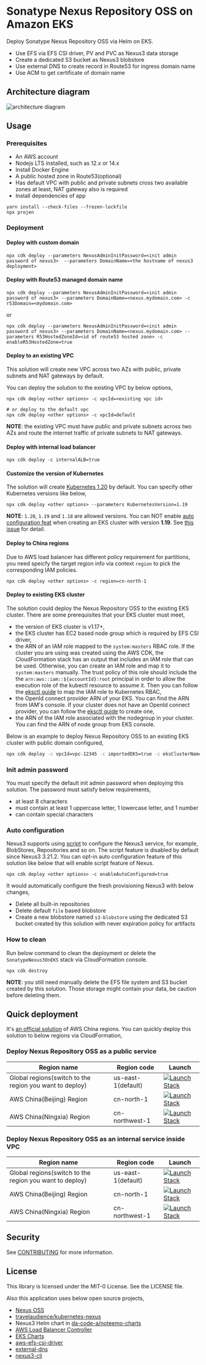 # Sonatype Nexus Repository OSS on Amazon EKS

Deploy Sonatype Nexus Repository OSS via Helm on EKS.

- Use EFS via EFS CSI driver, PV and PVC as Nexus3 data storage
- Create a dedicated S3 bucket as Nexus3 blobstore
- Use external DNS to create record in Route53 for ingress domain name 
- Use ACM to get certificate of domain name

## Architecture diagram
![architecture diagram](arch.png)

## Usage

### Prerequisites
- An AWS account
- Nodejs LTS installed, such as 12.x or 14.x
- Install Docker Engine
- A public hosted zone in Route53(optional)
- Has default VPC with public and private subnets cross two available zones at least, NAT gateway also is required
- Install dependencies of app  
```
yarn install --check-files --frozen-lockfile
npx projen
```

### Deployment
#### Deploy with custom domain
```
npx cdk deploy --parameters NexusAdminInitPassword=<init admin password of nexus3>  --parameters DomainName=<the hostname of nexus3 deployment>
```

#### Deploy with Route53 managed domain name
```
npx cdk deploy --parameters NexusAdminInitPassword=<init admin password of nexus3> --parameters DomainName=<nexus.mydomain.com> -c r53Domain=<mydomain.com>
```
or
```
npx cdk deploy --parameters NexusAdminInitPassword=<init admin password of nexus3> --parameters DomainName=<nexus.mydomain.com> --parameters R53HostedZoneId=<id of route53 hosted zone> -c enableR53HostedZone=true
```

#### Deploy to an existing VPC
This solution will create new VPC across two AZs with public, private subnets and NAT gateways by default.

You can deploy the solution to the existing VPC by below options,
```
npx cdk deploy <other options> -c vpcId=<existing vpc id>

# or deploy to the default vpc
npx cdk deploy <other options> -c vpcId=default
```

**NOTE**: the existing VPC must have public and private subnets across two AZs and route the internet traffic of private subnets to NAT gateways.

#### Deploy with internal load balancer
```
npx cdk deploy -c internalALB=true
```

#### Customize the version of Kubernetes
The solution will create [Kubernetes 1.20](https://docs.aws.amazon.com/eks/latest/userguide/kubernetes-versions.html#kubernetes-1.20) by default. You can specify other Kubernetes versions like below,
```
npx cdk deploy <other options> --parameters KubernetesVersion=1.19
```

**NOTE**: `1.20`, `1.19` and `1.18` are allowed versions. You can NOT enable [auto configuration feat](#auto-configuration) when creating an EKS cluster with version **1.19**. See [this issue](https://github.com/aws/aws-cdk/issues/14933) for detail. 

#### Deploy to China regions
Due to AWS load balancer has different policy requirement for partitions, you need speicfy the target region info via context `region` to pick the corresponding IAM policies.
```
npx cdk deploy <other options> -c region=cn-north-1
```

#### Deploy to existing EKS cluster
The solution could deploy the Nexus Repository OSS to the existing EKS cluster. There are some prerequisites that your EKS cluster must meet,

- the version of EKS cluster is v1.17+,
- the EKS cluster has EC2 based node group which is required by EFS CSI driver,
- the ARN of an IAM role mapped to the `system:masters` RBAC role. If the cluster you are using was created using the AWS CDK, the CloudFormation stack has an output that includes an IAM role that can be used. Otherwise, you can create an IAM role and map it to `system:masters` manually. The trust policy of this role should include the the `arn:aws::iam::${accountId}:root` principal in order to allow the execution role of the kubectl resource to assume it. Then you can follow the [eksctl guide](https://eksctl.io/usage/iam-identity-mappings/) to map the IAM role to Kubernetes RBAC,
- the OpenId connect provider ARN of your EKS. You can find the ARN from IAM's console. If your cluster does not have an OpenId connect provider, you can follow the [eksctl guide](https://eksctl.io/usage/iamserviceaccounts/) to create one,
- the ARN of the IAM role associated with the nodegroup in your cluster. You can find the ARN of node group from EKS console.
 
Below is an example to deploy Nexus Repository OSS to an existing EKS cluster with public domain configured,
```bash
npx cdk deploy -c vpcId=vpc-12345 -c importedEKS=true -c eksClusterName=the-cluster-name -c eksKubectlRoleArn=arn:aws:iam::123456789012:role/eks-kubectl-role -c eksOpenIdConnectProviderArn=arn:aws:iam::123456789012:oidc-provider/oidc.eks.ap-east-1.amazonaws.com/id/12345678 -c nodeGroupRoleArn=arn:aws:iam::123456789012:role/eksctl-cluster-nodegroup-ng-NodeInstanceRole-123456 --parameters NexusAdminInitPassword=<the strong password> -c enableAutoConfigured=true --parameters DomainName=<the custom domain> --parameters R53HostedZoneId=<id of r53 zone> -c enableR53HostedZone=true
```

### Init admin password
You must specify the default init admin password when deploying this solution. The password must satisfy below requirements,
- at least 8 characters
- must contain at least 1 uppercase letter, 1 lowercase letter, and 1 number
- can contain special characters

### Auto configuration
Nexus3 supports using [script][nexus3-script] to configure the Nexus3 service, for example, BlobStores, Repositories and so on. The script feature is disabled by default since Nexus3 3.21.2. You can opt-in auto configuration feature of this solution like below that will enable script feature of Nexus.
```
npx cdk deploy <other options> -c enableAutoConfigured=true
```
It would automatically configure the fresh provisioning Nexus3 with below changes,

- Delete all built-in repositories
- Delete default `file` based blobstore
- Create a new blobstore named `s3-blobstore` using the dedicated S3 bucket created by this solution with never expiration policy for artifacts

### How to clean
Run below command to clean the deployment or delete the `SonatypeNexus3OnEKS` stack via CloudFormation console.
```
npx cdk destroy
```
**NOTE**: you still need manually delete the EFS file system and S3 bucket created by this solution. Those storage might contain your data, be caution before deleting them.

## Quick deployment
It's [an official solution][nexus-oss-on-aws-solution] of AWS China regions. You can quickly deploy this solution to below regions via CloudFormation,

### Deploy Nexus Repository OSS as a public service
Region name | Region code | Launch
--- | --- | ---
Global regions(switch to the region you want to deploy) | us-east-1(default) | [![Launch Stack](LaunchStack.jpg)](https://us-east-1.console.aws.amazon.com/cloudformation/home?region=us-east-1#/stacks/create/template?stackName=NexusOSS&templateURL=https://aws-gcr-solutions.s3.amazonaws.com/nexus-oss-on-aws/latest/nexus-repository-oss-on-aws.template.json)
AWS China(Beijing) Region | cn-north-1 | [![Launch Stack](LaunchStack.jpg)](https://console.amazonaws.cn/cloudformation/home?region=cn-north-1#/stacks/new?stackName=NexusOSS&templateURL=https://aws-gcr-solutions.s3.cn-north-1.amazonaws.com.cn/nexus-oss-on-aws/latest/nexus-repository-oss-on-aws-cn.template.json)
AWS China(Ningxia) Region | cn-northwest-1 | [![Launch Stack](LaunchStack.jpg)](https://console.amazonaws.cn/cloudformation/home?region=cn-northwest-1#/stacks/new?stackName=NexusOSS&templateURL=https://aws-gcr-solutions.s3.cn-north-1.amazonaws.com.cn/nexus-oss-on-aws/latest/nexus-repository-oss-on-aws-cn.template.json)

### Deploy Nexus Repository OSS as an internal service inside VPC
Region name | Region code | Launch
--- | --- | ---
Global regions(switch to the region you want to deploy) | us-east-1(default) | [![Launch Stack](LaunchStack.jpg)](https://us-east-1.console.aws.amazon.com/cloudformation/home?region=us-east-1#/stacks/create/template?stackName=PrivateNexusOSS&templateURL=https://aws-gcr-solutions.s3.amazonaws.com/nexus-oss-on-aws/latest/private-nexus-repository-oss-on-aws.template.json)
AWS China(Beijing) Region | cn-north-1 | [![Launch Stack](LaunchStack.jpg)](https://console.amazonaws.cn/cloudformation/home?region=cn-north-1#/stacks/new?stackName=PrivateNexusOSS&templateURL=https://aws-gcr-solutions.s3.cn-north-1.amazonaws.com.cn/nexus-oss-on-aws/latest/private-nexus-repository-oss-on-aws-cn.template.json)
AWS China(Ningxia) Region | cn-northwest-1 | [![Launch Stack](LaunchStack.jpg)](https://console.amazonaws.cn/cloudformation/home?region=cn-northwest-1#/stacks/new?stackName=PrivateNexusOSS&templateURL=https://aws-gcr-solutions.s3.cn-north-1.amazonaws.com.cn/nexus-oss-on-aws/latest/private-nexus-repository-oss-on-aws-cn.template.json)

## Security

See [CONTRIBUTING](CONTRIBUTING.md#security-issue-notifications) for more information.

## License

This library is licensed under the MIT-0 License. See the LICENSE file.

Also this application uses below open source projects,

- [Nexus OSS](https://github.com/sonatype/nexus-public)
- [travelaudience/kubernetes-nexus](https://github.com/travelaudience/kubernetes-nexus/) 
- Nexus3 Helm chart in [da-code-a/noteemo-charts](https://github.com/da-code-a)
- [AWS Load Balancer Controller](https://github.com/kubernetes-sigs/aws-load-balancer-controller)
- [EKS Charts](https://github.com/aws/eks-charts)
- [aws-efs-csi-driver](https://github.com/kubernetes-sigs/aws-efs-csi-driver)
- [external-dns](https://github.com/kubernetes-sigs/external-dns)
- [nexus3-cli](https://gitlab.com/thiagocsf/nexus3-cli)

[nexus3-script]: https://help.sonatype.com/repomanager3/rest-and-integration-api/script-api
[nexus-oss-on-aws-solution]: https://www.amazonaws.cn/solutions/nexusoss-on-aws/

